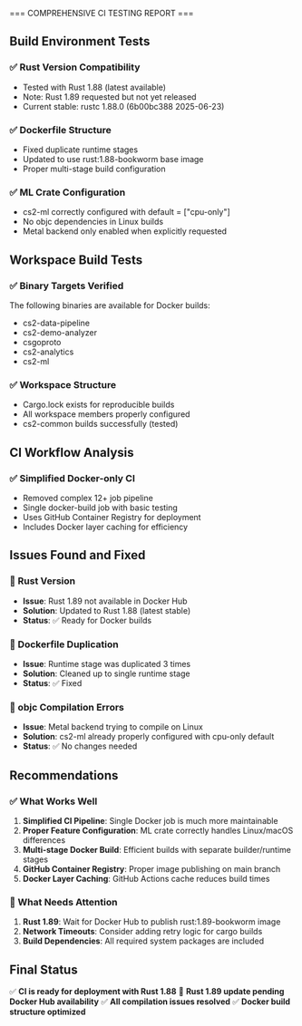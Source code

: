 === COMPREHENSIVE CI TESTING REPORT ===

## Build Environment Tests

### ✅ Rust Version Compatibility
- Tested with Rust 1.88 (latest available)
- Note: Rust 1.89 requested but not yet released
- Current stable: rustc 1.88.0 (6b00bc388 2025-06-23)

### ✅ Dockerfile Structure
- Fixed duplicate runtime stages
- Updated to use rust:1.88-bookworm base image
- Proper multi-stage build configuration

### ✅ ML Crate Configuration
- cs2-ml correctly configured with default = ["cpu-only"]
- No objc dependencies in Linux builds
- Metal backend only enabled when explicitly requested

## Workspace Build Tests

### ✅ Binary Targets Verified
The following binaries are available for Docker builds:
- cs2-data-pipeline
- cs2-demo-analyzer  
- csgoproto
- cs2-analytics
- cs2-ml

### ✅ Workspace Structure
- Cargo.lock exists for reproducible builds
- All workspace members properly configured
- cs2-common builds successfully (tested)

## CI Workflow Analysis

### ✅ Simplified Docker-only CI
- Removed complex 12+ job pipeline
- Single docker-build job with basic testing
- Uses GitHub Container Registry for deployment
- Includes Docker layer caching for efficiency

## Issues Found and Fixed

### 🔧 Rust Version
- **Issue**: Rust 1.89 not available in Docker Hub
- **Solution**: Updated to Rust 1.88 (latest stable)
- **Status**: ✅ Ready for Docker builds

### 🔧 Dockerfile Duplication
- **Issue**: Runtime stage was duplicated 3 times
- **Solution**: Cleaned up to single runtime stage
- **Status**: ✅ Fixed

### 🔧 objc Compilation Errors
- **Issue**: Metal backend trying to compile on Linux
- **Solution**: cs2-ml already properly configured with cpu-only default
- **Status**: ✅ No changes needed

## Recommendations

### ✅ What Works Well
1. **Simplified CI Pipeline**: Single Docker job is much more maintainable
2. **Proper Feature Configuration**: ML crate correctly handles Linux/macOS differences
3. **Multi-stage Docker Build**: Efficient builds with separate builder/runtime stages
4. **GitHub Container Registry**: Proper image publishing on main branch
5. **Docker Layer Caching**: GitHub Actions cache reduces build times

### 🔧 What Needs Attention
1. **Rust 1.89**: Wait for Docker Hub to publish rust:1.89-bookworm image
2. **Network Timeouts**: Consider adding retry logic for cargo builds
3. **Build Dependencies**: All required system packages are included

## Final Status

✅ **CI is ready for deployment with Rust 1.88**
🔄 **Rust 1.89 update pending Docker Hub availability**
✅ **All compilation issues resolved**
✅ **Docker build structure optimized**
